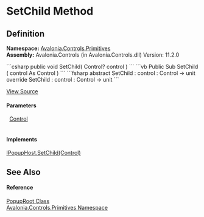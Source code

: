 # SetChild Method




## Definition
**Namespace:** <a href="N_Avalonia_Controls_Primitives">Avalonia.Controls.Primitives</a>  
**Assembly:** Avalonia.Controls (in Avalonia.Controls.dll) Version: 11.2.0

<Tabs groupId="api-code-preview">
<TabItem value="csharp" label="C#">
```csharp
public void SetChild(
	Control? control
)
```
</TabItem>
<TabItem value="vb" label="VB">
```vb
Public Sub SetChild ( 
	control As Control
)
```
</TabItem>
<TabItem value="fsharp" label="F#">
```fsharp
abstract SetChild : 
        control : Control -> unit 
override SetChild : 
        control : Control -> unit 
```
</TabItem>
</Tabs>



<a href="https://github.com/AvaloniaUI/Avalonia/tree/master/src/Avalonia.Controls/Primitives/PopupRoot.cs#L157" title="View the source code">View Source</a>



#### Parameters
<dl><dt>  <a href="T_Avalonia_Controls_Control">Control</a></dt><dd> </dd></dl>

#### Implements
<a href="M_Avalonia_Controls_Primitives_IPopupHost_SetChild">IPopupHost.SetChild(Control)</a>  


## See Also


#### Reference
<a href="T_Avalonia_Controls_Primitives_PopupRoot">PopupRoot Class</a>  
<a href="N_Avalonia_Controls_Primitives">Avalonia.Controls.Primitives Namespace</a>  

